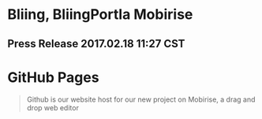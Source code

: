# Bliing, BliingPortla Mobirise
## Press Release 2017.02.18 11:27 CST

# GitHub Pages

> Github is our website host for our new project on Mobirise, a drag and drop web editor
